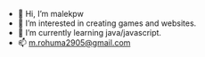 - 👋 Hi, I’m malekpw
- 👀 I’m interested in creating games and websites.
- 🌱 I’m currently learning java/javascript.
- 📫 m.rohuma2905@gmail.com

<!---
malekpw/malekpw is a ✨ special ✨ repository because its `README.md` (this file) appears on your GitHub profile.
You can click the Preview link to take a look at your changes.
--->
